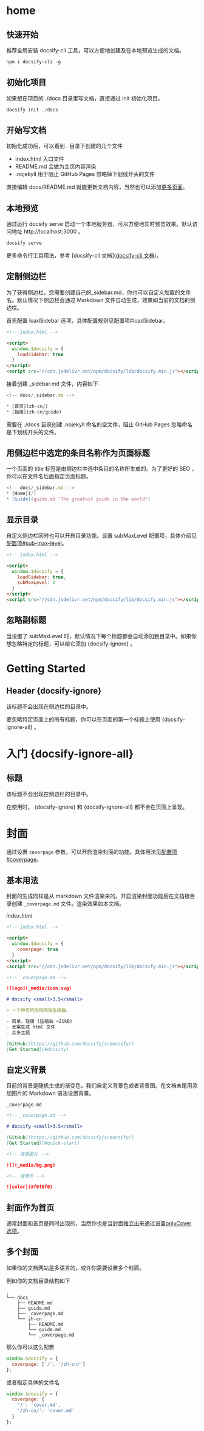 # home

## 快速开始

推荐全局安装 docsify-cli 工具，可以方便地创建及在本地预览生成的文档。

```js
npm i docsify-cli -g
```

## 初始化项目

如果想在项目的 ./docs 目录里写文档，直接通过 init 初始化项目。

```js
docsify init ./docs
```


## 开始写文档

初始化成功后，可以看到 . 目录下创建的几个文件


- index.html 入口文件
- README.md 会做为主页内容渲染
- .nojekyll 用于阻止 GitHub Pages 忽略掉下划线开头的文件


直接编辑 docs/README.md 就能更新文档内容，当然也可以添加[更多页面](https://docsify.js.org/#/zh-cn/more-pages)。


## 本地预览

通过运行 docsify serve 启动一个本地服务器，可以方便地实时预览效果。默认访问地址 http://localhost:3000 。

```js
docsify serve 
```


更多命令行工具用法，参考 [docsify-cli 文档]([docsify-cli 文档](https://github.com/docsifyjs/docsify-cli))。



## 定制侧边栏

为了获得侧边栏，您需要创建自己的_sidebar.md，你也可以自定义加载的文件名。默认情况下侧边栏会通过 Markdown 文件自动生成，效果如当前的文档的侧边栏。

首先配置 loadSidebar 选项，具体配置规则见配置项#loadSidebar。

```html
<!-- index.html -->

<script>
  window.$docsify = {
    loadSidebar: true
  }
</script>
<script src="//cdn.jsdelivr.net/npm/docsify/lib/docsify.min.js"></script>
```

接着创建 _sidebar.md 文件，内容如下

```js
<!-- docs/_sidebar.md -->

* [首页](zh-cn/)
* [指南](zh-cn/guide)
```

需要在 ./docs 目录创建 .nojekyll 命名的空文件，阻止 GitHub Pages 忽略命名是下划线开头的文件。



## 用侧边栏中选定的条目名称作为页面标题

一个页面的 title 标签是由侧边栏中选中条目的名称所生成的。为了更好的 SEO ，你可以在文件名后面指定页面标题。

```js
<!-- docs/_sidebar.md -->
* [Home](/)
* [Guide](guide.md "The greatest guide in the world")
```


## 显示目录

自定义侧边栏同时也可以开启目录功能。设置 subMaxLevel 配置项，具体介绍见 [配置项#sub-max-level](https://docsify.js.org/#/zh-cn/configuration?id=sub-max-level)。

```html
<!-- index.html -->

<script>
  window.$docsify = {
    loadSidebar: true,
    subMaxLevel: 2
  }
</script>
<script src="//cdn.jsdelivr.net/npm/docsify/lib/docsify.min.js"></script>
```


## 忽略副标题

当设置了 subMaxLevel 时，默认情况下每个标题都会自动添加到目录中。如果你想忽略特定的标题，可以给它添加 {docsify-ignore} 。

# Getting Started

## Header {docsify-ignore}

该标题不会出现在侧边栏的目录中。


要忽略特定页面上的所有标题，你可以在页面的第一个标题上使用 {docsify-ignore-all} 。

# 入门 {docsify-ignore-all}

## 标题

该标题不会出现在侧边栏的目录中。

在使用时， {docsify-ignore} 和 {docsify-ignore-all} 都不会在页面上呈现。



# 封面

通过设置 `coverpage` 参数，可以开启渲染封面的功能。具体用法见[配置项#coverpage](configuration.md#coverpage)。

## 基本用法

封面的生成同样是从 markdown 文件渲染来的。开启渲染封面功能后在文档根目录创建 `_coverpage.md` 文件。渲染效果如本文档。

_index.html_

```html
<!-- index.html -->

<script>
  window.$docsify = {
    coverpage: true
  }
</script>
<script src="//cdn.jsdelivr.net/npm/docsify/lib/docsify.min.js"></script>
```

```markdown
<!-- _coverpage.md -->

![logo](_media/icon.svg)

# docsify <small>3.5</small>

> 一个神奇的文档网站生成器。

- 简单、轻便 (压缩后 ~21kB)
- 无需生成 html 文件
- 众多主题

[GitHub](https://github.com/docsifyjs/docsify/)
[Get Started](#docsify)
```


## 自定义背景

目前的背景是随机生成的渐变色，我们自定义背景色或者背景图。在文档末尾用添加图片的 Markdown 语法设置背景。

`_coverpage.md`

```markdown
<!-- _coverpage.md -->

# docsify <small>3.5</small>

[GitHub](https://github.com/docsifyjs/docsify/)
[Get Started](#quick-start)

<!-- 背景图片 -->

![](_media/bg.png)

<!-- 背景色 -->

![color](#f0f0f0)
```

## 封面作为首页

通常封面和首页是同时出现的，当然你也是当封面独立出来通过设置[onlyCover 选项](zh-cn/configuration.md#onlycover)。

## 多个封面

如果你的文档网站是多语言的，或许你需要设置多个封面。

例如你的文档目录结构如下

```text
.
└── docs
    ├── README.md
    ├── guide.md
    ├── _coverpage.md
    └── zh-cn
        ├── README.md
        └── guide.md
        └── _coverpage.md
```

那么你可以这么配置

```js
window.$docsify = {
  coverpage: ['/', '/zh-cn/']
};
```

或者指定具体的文件名

```js
window.$docsify = {
  coverpage: {
    '/': 'cover.md',
    '/zh-cn/': 'cover.md'
  }
};
```























